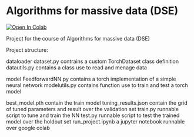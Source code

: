 # Algorithms for massive data (DSE)

[![Open In Colab](https://colab.research.google.com/assets/colab-badge.svg)](https://colab.research.google.com/github/MatteoTurla/Algorithms-for-massive-data--DSE-/blob/main/run_project.ipynb)

Project for the course of Algorithms for massive data (DSE)

Project structure:



dataloader
	dataset.py contrains a custom TorchDataset class definition
	datautils.py contains a class use to read and menage data

model
	FeedforwardNN.py contains a torch implementation of a simple neural network
	modelutils.py contains function use to train and test a torch model

best_model.pth contain the train model
tuning_results.json contain the grid of tuned parameters and result over the validation set
train.py runnable script to tune and train the NN
test.py runnable script to test the trained model over the holdout set
run_project.ipynb a jupyter notebook runnable over google colab
